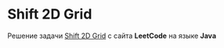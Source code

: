 # Shift 2D Grid
Решение задачи [Shift 2D Grid](https://leetcode.com/problems/shift-2d-grid/) c сайта **LeetCode** на языке **Java**